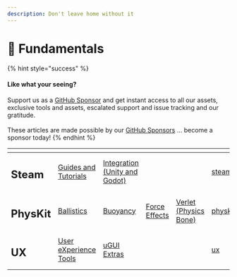 ```yaml
---
description: Don't leave home without it
---
```


# 🦧 Fundamentals

{% hint style="success" %}
#### Like what your seeing?

Support us as a [GitHub Sponsor](../../become-a-sponsor/) and get instant access to all our assets, exclusive tools and assets, escalated support and issue tracking and our gratitude.\
\
These articles are made possible by our [GitHub Sponsors](../../become-a-sponsor/) ... become a sponsor today!
{% endhint %}

<table data-view="cards"><thead><tr><th></th><th></th><th></th><th></th><th></th><th data-hidden data-card-target data-type="content-ref"></th><th data-hidden data-card-cover data-type="files"></th></tr></thead><tbody><tr><td><h2>Steam</h2></td><td><a href="../steam/">Guides and Tutorials</a></td><td><a href="../../assets/steamworks/">Integration (Unity and Godot)</a></td><td></td><td></td><td><a href="../steam/">steam</a></td><td><a href="../../.gitbook/assets/Steamworks Card.png">Steamworks Card.png</a></td></tr><tr><td><h2>PhysKit</h2></td><td><a href="../../assets/physkit/learning/sample-scenes/fantasy-style-ballistic-simulation.md">Ballistics</a></td><td><a href="../../assets/physkit/learning/sample-scenes/1-buoyancy-example.md">Buoyancy</a></td><td><a href="../../assets/physkit/learning/sample-scenes/1-force-effect-fields.md">Force Effects</a></td><td><a href="../../assets/physkit/learning/sample-scenes/2-verlet-spring-skinned-mesh.md">Verlet (Physics Bone)</a></td><td><a href="../../assets/physkit/">physkit</a></td><td><a href="../../.gitbook/assets/PhysKit Card.png">PhysKit Card.png</a></td></tr><tr><td><h2>UX</h2></td><td><a href="../../assets/ux/learning/core-concepts/">User eXperience Tools</a></td><td><a href="../../assets/ux/learning/ugui-extras/">uGUI Extras</a></td><td></td><td></td><td><a href="../../assets/ux/">ux</a></td><td><a href="../../.gitbook/assets/Splash Screen (1).png">Splash Screen (1).png</a></td></tr></tbody></table>
